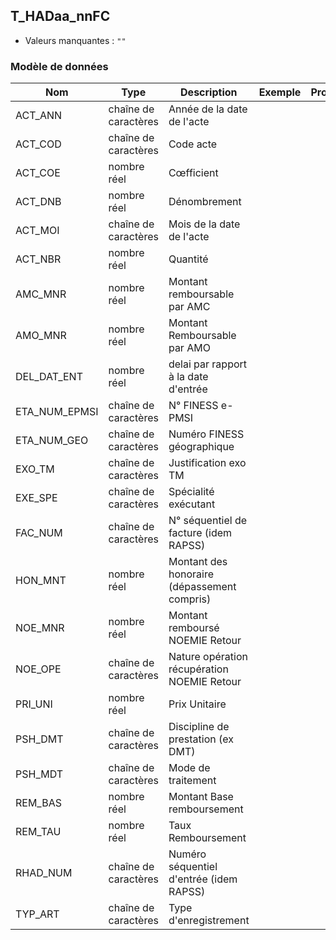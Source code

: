 <!-- SPDX-License-Identifier: MPL-2.0 -->
## T_HADaa_nnFC

- Valeurs manquantes : `""`

### Modèle de données

|Nom|Type|Description|Exemple|Propriétés|
|-|-|-|-|-|
|ACT_ANN|chaîne de caractères|Année de la date de l'acte|||
|ACT_COD|chaîne de caractères|Code acte|||
|ACT_COE|nombre réel|Cœfficient|||
|ACT_DNB|nombre réel|Dénombrement|||
|ACT_MOI|chaîne de caractères|Mois de la date de l'acte|||
|ACT_NBR|nombre réel|Quantité|||
|AMC_MNR|nombre réel|Montant remboursable par AMC|||
|AMO_MNR|nombre réel|Montant Remboursable par AMO|||
|DEL_DAT_ENT|nombre réel|delai par rapport à la date d'entrée|||
|ETA_NUM_EPMSI|chaîne de caractères|N° FINESS e-PMSI|||
|ETA_NUM_GEO|chaîne de caractères|Numéro FINESS  géographique|||
|EXO_TM|chaîne de caractères|Justification exo TM|||
|EXE_SPE|chaîne de caractères|Spécialité exécutant|||
|FAC_NUM|chaîne de caractères|N° séquentiel de facture (idem RAPSS)|||
|HON_MNT|nombre réel|Montant des honoraire (dépassement compris)|||
|NOE_MNR|nombre réel|Montant remboursé NOEMIE Retour|||
|NOE_OPE|chaîne de caractères|Nature opération récupération NOEMIE Retour|||
|PRI_UNI|nombre réel|Prix Unitaire|||
|PSH_DMT|chaîne de caractères|Discipline de prestation (ex DMT)|||
|PSH_MDT|chaîne de caractères|Mode de traitement|||
|REM_BAS|nombre réel|Montant Base remboursement|||
|REM_TAU|nombre réel|Taux Remboursement|||
|RHAD_NUM|chaîne de caractères|Numéro séquentiel d'entrée (idem RAPSS)|||
|TYP_ART|chaîne de caractères|Type d'enregistrement|||
